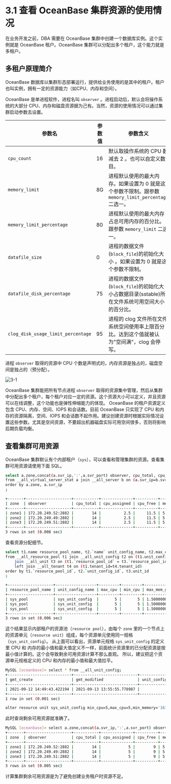 # 3.1 查看 OceanBase 集群资源的使用情况

在业务开发之前，DBA 需要在 OceanBase 集群中创建一个数据库实例。这个实例就是 OceanBase 租户。OceanBase 集群可以分配出多个租户，这个能力就是多租户。

## 多租户原理简介

OceanBase 数据库以集群形态部署运行，提供给业务使用的是其中的租户。租户也叫实例，拥有一定的资源能力（如CPU、内存和空间）。

OceanBase 是单进程软件，进程名叫 `observer` 。进程启动后，默认会将操作系统的大部分 CPU、内存和磁盘资源据为己有。当然，资源的使用情况可以通过集群启动参数去设置。

|                参数名                 | 参数值 |                               参数含义                               |
|------------------------------------|-----|------------------------------------------------------------------|
| `cpu_count`                        | 16  | 默认取操作系统的 CPU 数减去 2 。也可以自定义数目。                                    |
| `memory_limit`                     | 8G  | 进程默认使用的最大内存。如果设置为 0 就是这个参数不限制。跟参数 `memory_limit_percentage` 二选一。 |
| `memory_limit_percentage`          | 80  | 进程默认使用的最大内存占总可用内存的百分比。 跟参数 `memory_limit` 二选一。                      |
| `datafile_size`                    | 0   | 进程的数据文件(`block_file`)的初始化大小 。如果设置为 0 就是这个参数不限制。                  |
| `datafile_disk_percentage`         | 75  | 进程的数据文件(`block_file`)的初始化大小占数据目录(sstable)所在文件系统可用空间大小的百分比。       |
| `clog_disk_usage_limit_percentage` | 95  | 进程的 clog 文件所在文件系统空间使用率上限百分比。达到这个值就被认为"空间满"，clog 会停写。             |

进程 `observer` 取得的资源中 CPU 个数是声明式的，内存资源是独占的，磁盘空间是独占的（预分配）。

![3-1](https://help-static-aliyun-doc.aliyuncs.com/assets/img/zh-CN/5793518361/p360124.jpeg)

OceanBase 集群能把所有节点进程 `observer` 取得的资源集中管理，然后从集群中分配出多个租户，每个租户对应一定的资源。这个资源大小可以定义，并且资源可以在线调整，这个功能也是弹性伸缩能力的体现。
OceanBase 的租户资源定义包含 CPU、内存、空间、IOPS 和会话数。目前 OceanBase 只实现了 CPU 和内存的资源隔离，空间、IOPS 和会话数不起作用。建议创建资源时根据实际情况设置这些参数。尤其是空间资源，不要超出机器磁盘实际可用空间很多，否则将影响后期负载均衡。

查看集群可用资源
--------------------------

OceanBase 集群默认有个内部租户（`sys`），可以查看和管理集群的资源。查看集群可用资源请使用下面 SQL。

```bash
select a.zone,concat(a.svr_ip,':',a.svr_port) observer, cpu_total, cpu_assigned, (cpu_total-cpu_assigned) cpu_free, mem_total/1024/1024/1024 mem_total_gb, mem_assigned/1024/1024/1024 mem_assign_gb, (mem_total-mem_assigned)/1024/1024/1024 mem_free_gb 
from __all_virtual_server_stat a join __all_server b on (a.svr_ip=b.svr_ip and a.svr_port=b.svr_port)
order by a.zone, a.svr_ip
;

+-------+--------------------+-----------+--------------+----------+----------------+----------------+----------------+
| zone  | observer           | cpu_total | cpu_assigned | cpu_free | mem_total_gb   | mem_assign_gb  | mem_free_gb    |
+-------+--------------------+-----------+--------------+----------+----------------+----------------+----------------+
| zone1 | 172.20.249.52:2882 |        14 |          2.5 |     11.5 | 5.000000000000 | 1.000000000000 | 4.000000000000 |
| zone2 | 172.20.249.49:2882 |        14 |          2.5 |     11.5 | 5.000000000000 | 1.000000000000 | 4.000000000000 |
| zone3 | 172.20.249.51:2882 |        14 |          2.5 |     11.5 | 5.000000000000 | 1.000000000000 | 4.000000000000 |
+-------+--------------------+-----------+--------------+----------+----------------+----------------+----------------+
3 rows in set (0.008 sec)
```

查看资源分配细节。

```bash
select t1.name resource_pool_name, t2.`name` unit_config_name, t2.max_cpu, t2.min_cpu, t2.max_memory/1024/1024/1024 max_mem_gb, t2.min_memory/1024/1024/1024 min_mem_gb, t3.unit_id, t3.zone, concat(t3.svr_ip,':',t3.`svr_port`) observer,t4.tenant_id, t4.tenant_name
from __all_resource_pool t1 join __all_unit_config t2 on (t1.unit_config_id=t2.unit_config_id)
    join __all_unit t3 on (t1.`resource_pool_id` = t3.`resource_pool_id`)
    left join __all_tenant t4 on (t1.tenant_id=t4.tenant_id)
order by t1.`resource_pool_id`, t2.`unit_config_id`, t3.unit_id
;

+--------------------+------------------+---------+---------+----------------+----------------+---------+-------+--------------------+-----------+-------------+
| resource_pool_name | unit_config_name | max_cpu | min_cpu | max_mem_gb     | min_mem_gb     | unit_id | zone  | observer           | tenant_id | tenant_name |
+--------------------+------------------+---------+---------+----------------+----------------+---------+-------+--------------------+-----------+-------------+
| sys_pool           | sys_unit_config  |       5 |       5 | 1.500000000000 | 1.500000000000 |       1 | zone1 | 172.20.249.52:2882 |         1 | sys         |
| sys_pool           | sys_unit_config  |       5 |       5 | 1.500000000000 | 1.500000000000 |       2 | zone2 | 172.20.249.49:2882 |         1 | sys         |
| sys_pool           | sys_unit_config  |       5 |       5 | 1.500000000000 | 1.500000000000 |       3 | zone3 | 172.20.249.51:2882 |         1 | sys         |
+--------------------+------------------+---------+---------+----------------+----------------+---------+-------+--------------------+-----------+-------------+
3 rows in set (0.006 sec)
```

这个结果显示内部租户的资源池（`resource pool`），由每个 `zone` 里的一个节点上的资源单元（`resource unit`）组成，每个资源单元使用同一规格（`sys_unit_config`）。
从上面可以看出，资源单元规格 `sys_unit_config` 的定义里 CPU 和 内存的最小值和最大值定义不一样，前面统计资源里的已分配资源是按最小值计算的。这个会导致剩余可用资源计算不那么直观。
所以，建议把这个资源单元规格定义的 CPU 和内存的最小值和最大值拉平。

```bash
MySQL [oceanbase]> select * from __all_unit_config;
+----------------------------+----------------------------+----------------+-----------------+---------+---------+------------+------------+----------+----------+---------------+---------------------+
| gmt_create                 | gmt_modified               | unit_config_id | name            | max_cpu | min_cpu | max_memory | min_memory | max_iops | min_iops | max_disk_size | max_session_num     |
+----------------------------+----------------------------+----------------+-----------------+---------+---------+------------+------------+----------+----------+---------------+---------------------+
| 2021-09-12 14:49:43.422194 | 2021-09-13 13:55:55.778987 |              1 | sys_unit_config |       5 |     2.5 | 1610612736 | 1073741824 |    10000 |     5000 |   53687091200 | 9223372036854775807 |
+----------------------------+----------------------------+----------------+-----------------+---------+---------+------------+------------+----------+----------+---------------+---------------------+
1 row in set (0.001 sec)

alter resource unit sys_unit_config min_cpu=5,max_cpu=5,min_memory='1610612736B',max_memory='1610612736B';
```

此时查询剩余可用资源就准确了。

```bash
MySQL [oceanbase]> select a.zone,concat(a.svr_ip,':',a.svr_port) observer, cpu_total, cpu_assigned, (cpu_total-cpu_assigned) cpu_free, mem_total/1024/1024/1024 mem_total_gb, mem_assigned/1024/1024/1024 mem_assign_gb, (mem_total-mem_assigned)/1024/1024/1024 mem_free_gb  from __all_virtual_server_stat a join __all_server b on (a.svr_ip=b.svr_ip and a.svr_port=b.svr_port) order by a.zone, a.svr_ip;
+-------+--------------------+-----------+--------------+----------+----------------+----------------+----------------+
| zone  | observer           | cpu_total | cpu_assigned | cpu_free | mem_total_gb   | mem_assign_gb  | mem_free_gb    |
+-------+--------------------+-----------+--------------+----------+----------------+----------------+----------------+
| zone1 | 172.20.249.52:2882 |        14 |            5 |        9 | 5.000000000000 | 1.500000000000 | 3.500000000000 |
| zone2 | 172.20.249.49:2882 |        14 |            5 |        9 | 5.000000000000 | 1.500000000000 | 3.500000000000 |
| zone3 | 172.20.249.51:2882 |        14 |            5 |        9 | 5.000000000000 | 1.500000000000 | 3.500000000000 |
+-------+--------------------+-----------+--------------+----------+----------------+----------------+----------------+
3 rows in set (0.005 sec)
```

计算集群剩余可用资源是为了避免创建业务租户时资源不足。
